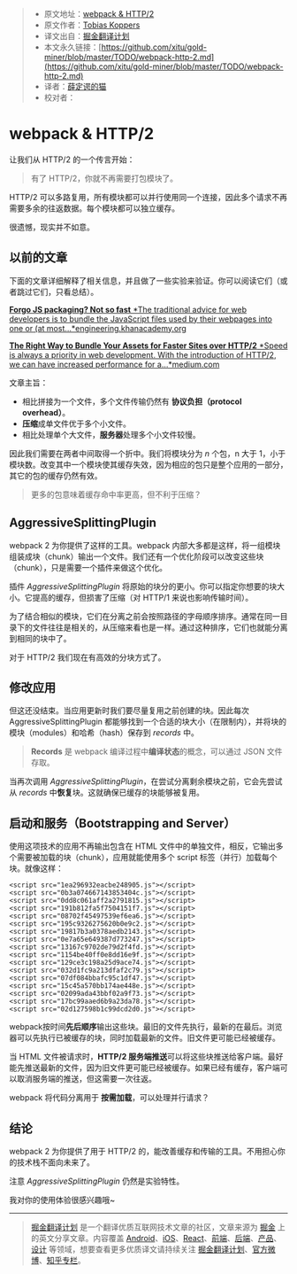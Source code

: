 
> * 原文地址：[webpack & HTTP/2](https://medium.com/webpack/webpack-http-2-7083ec3f3ce6)
> * 原文作者：[Tobias Koppers](https://medium.com/@sokra?source=post_header_lockup)
> * 译文出自：[掘金翻译计划](https://github.com/xitu/gold-miner)
> * 本文永久链接：[https://github.com/xitu/gold-miner/blob/master/TODO/webpack-http-2.md](https://github.com/xitu/gold-miner/blob/master/TODO/webpack-http-2.md)
> * 译者：[薛定谔的猫](https://github.com/Aladdin-ADD)
> * 校对者：

# webpack & HTTP/2

让我们从 HTTP/2 的一个传言开始：

> 有了 HTTP/2，你就不再需要打包模块了。

HTTP/2 可以多路复用，所有模块都可以并行使用同一个连接，因此多个请求不再需要多余的往返数据。每个模块都可以独立缓存。

很遗憾，现实并不如意。

## 以前的文章

下面的文章详细解释了相关信息，并且做了一些实验来验证。你可以阅读它们（或者跳过它们，只看总结）。

[**Forgo JS packaging? Not so fast** *The traditional advice for web developers is to bundle the JavaScript files used by their webpages into one or (at most…*engineering.khanacademy.org](http://engineering.khanacademy.org/posts/js-packaging-http2.htm)

[**The Right Way to Bundle Your Assets for Faster Sites over HTTP/2** *Speed is always a priority in web development. With the introduction of HTTP/2, we can have increased performance for a…*medium.com](https://medium.com/@asyncmax/the-right-way-to-bundle-your-assets-for-faster-sites-over-http-2-437c37efe3ff)

文章主旨：

* 相比拼接为一个文件，多个文件传输仍然有 **协议负担（protocol overhead）**。
* **压缩**成单文件优于多个小文件。
* 相比处理单个大文件，**服务器**处理多个小文件较慢。

因此我们需要在两者中间取得一个折中。我们将模块分为 _n_ 个包，n 大于 1，小于模块数。改变其中一个模块使其缓存失效，因为相应的包只是整个应用的一部分，其它的包的缓存仍然有效。

> 更多的包意味着缓存命中率更高，但不利于压缩？

## AggressiveSplittingPlugin

webpack 2 为你提供了这样的工具。webpack 内部大多都是这样，将一组模块组装成块（chunk）输出一个文件。我们还有一个优化阶段可以改变这些块（chunk），只是需要一个插件来做这个优化。

插件 _AggressiveSplittingPlugin_ 将原始的块分的更小。你可以指定你想要的块大小。它提高的缓存，但损害了压缩（对 HTTP/1 来说也影响传输时间）。

为了结合相似的模块，它们在分离之前会按照路径的字母顺序排序。通常在同一目录下的文件往往是相关的，从压缩来看也是一样。通过这种排序，它们也就能分离到相同的块中了。

对于 HTTP/2 我们现在有高效的分块方式了。

## 修改应用

但这还没结束。当应用更新时我们要尽量复用之前创建的块。因此每次 AggressiveSplittingPlugin 都能够找到一个合适的块大小（在限制内），并将块的模块（modules）和哈希（hash）保存到 *records* 中。

> **Records** 是 webpack 编译过程中**编译状态**的概念，可以通过 JSON 文件存取。

当再次调用 *AggressiveSplittingPlugin*，在尝试分离剩余模块之前，它会先尝试从 _records_ 中**恢复**块。这就确保已缓存的块能够被复用。

## 启动和服务（Bootstrapping and Server）

使用这项技术的应用不再输出包含在 HTML 文件中的单独文件，相反，它输出多个需要被加载的块（chunk），应用就能使用多个 script 标签（并行）加载每个块。就像这样：

```
<script src="1ea296932eacbe248905.js"></script>
<script src="0b3a074667143853404c.js"></script>
<script src="0dd8c061aff2a2791815.js"></script>
<script src="191b812fa5f7504151f7.js"></script>
<script src="08702f45497539ef6ea6.js"></script>
<script src="195c9326275620b0e9c2.js"></script>
<script src="19817b3a0378aedb2143.js"></script>
<script src="0e7a65e649387d773247.js"></script>
<script src="13167c9702de79d2f4fd.js"></script>
<script src="1154be40ff0e8dd16e9f.js"></script>
<script src="129ce3c198a25d9ace74.js"></script>
<script src="032d1fc9a213dfaf2c79.js"></script>
<script src="07df084bbafc95c1df47.js"></script>
<script src="15c45a570bb174ae448e.js"></script>
<script src="02099ada43bbf02a9f73.js"></script>
<script src="17bc99aaed6b9a23da78.js"></script>
<script src="02d127598b1c99dcd2d0.js"></script>
```

webpack按时间**先后顺序**输出这些块。最旧的文件先执行，最新的在最后。浏览器可以先执行已被缓存的块，同时加载最新的文件。旧文件更可能已经被缓存。

当 HTML 文件被请求时，**HTTP/2 服务端推送**可以将这些块推送给客户端。最好能先推送最新的文件，因为旧文件更可能已经被缓存。如果已经有缓存，客户端可以取消服务端的推送，但这需要一次往返。

webpack 将代码分离用于 **按需加载**，可以处理并行请求？

## 结论

webpack 2 为你提供了用于 HTTP/2 的，能改善缓存和传输的工具。不用担心你的技术栈不面向未来了。

注意 _AggressiveSplittingPlugin_ 仍然是实验特性。

我对你的使用体验很感兴趣哦~


---

> [掘金翻译计划](https://github.com/xitu/gold-miner) 是一个翻译优质互联网技术文章的社区，文章来源为 [掘金](https://juejin.im) 上的英文分享文章。内容覆盖 [Android](https://github.com/xitu/gold-miner#android)、[iOS](https://github.com/xitu/gold-miner#ios)、[React](https://github.com/xitu/gold-miner#react)、[前端](https://github.com/xitu/gold-miner#前端)、[后端](https://github.com/xitu/gold-miner#后端)、[产品](https://github.com/xitu/gold-miner#产品)、[设计](https://github.com/xitu/gold-miner#设计) 等领域，想要查看更多优质译文请持续关注 [掘金翻译计划](https://github.com/xitu/gold-miner)、[官方微博](http://weibo.com/juejinfanyi)、[知乎专栏](https://zhuanlan.zhihu.com/juejinfanyi)。
